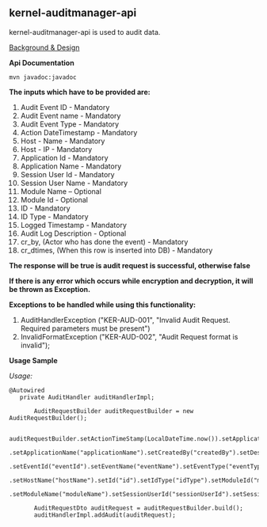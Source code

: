 ## kernel-auditmanager-api
kernel-auditmanager-api is used to audit data.

[Background & Design](../../design/kernel/kernel-auditmanager.md)

**Api Documentation**


```
mvn javadoc:javadoc
```


**The inputs which have to be provided are:**
1. Audit Event ID - Mandatory
2. Audit Event name - Mandatory
3. Audit Event Type - Mandatory
4. Action DateTimestamp - Mandatory
5. Host - Name - Mandatory
6. Host - IP - Mandatory
7. Application Id - Mandatory
8. Application Name - Mandatory
9. Session User Id - Mandatory
10. Session User Name - Mandatory
11. Module Name – Optional
12. Module Id - Optional
13. ID - Mandatory
14. ID Type - Mandatory
15. Logged Timestamp - Mandatory
16. Audit Log Description - Optional
17. cr_by, (Actor who has done the event) - Mandatory
18. cr_dtimes, (When this row is inserted into DB) - Mandatory


**The response will be true is audit request is successful, otherwise false** 

**If there is any error which occurs while encryption and decryption, it will be thrown as Exception.** 

**Exceptions to be handled while using this functionality:**

1. AuditHandlerException ("KER-AUD-001", "Invalid Audit Request. Required parameters must be present")
2. InvalidFormatException ("KER-AUD-002", "Audit Request format is invalid");


**Usage Sample**
  
*Usage:*
 
 ```
@Autowired
	private AuditHandler auditHandlerImpl;
	
		AuditRequestBuilder auditRequestBuilder = new AuditRequestBuilder();

		auditRequestBuilder.setActionTimeStamp(LocalDateTime.now()).setApplicationId("applicationId")
				.setApplicationName("applicationName").setCreatedBy("createdBy").setDescription("description")
				.setEventId("eventId").setEventName("eventName").setEventType("eventType").setHostIp("hostIp")
				.setHostName("hostName").setId("id").setIdType("idType").setModuleId("moduleId")
				.setModuleName("moduleName").setSessionUserId("sessionUserId").setSessionUserName("sessionUserName");

		AuditRequestDto auditRequest = auditRequestBuilder.build();
		auditHandlerImpl.addAudit(auditRequest);

 
 ```

